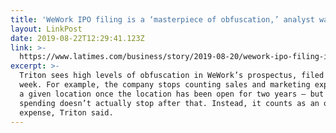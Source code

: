 ```yaml
---
title: 'WeWork IPO filing is a ‘masterpiece of obfuscation,’ analyst warns'
layout: LinkPost
date: 2019-08-22T12:29:41.123Z
link: >-
  https://www.latimes.com/business/story/2019-08-20/wework-ipo-filing-is-a-masterpiece-of-obfuscation-analyst-warns
excerpt: >-
  Triton sees high levels of obfuscation in WeWork’s prospectus, filed last
  week. For example, the company stops counting sales and marketing expenses at
  a given location once the location has been open for two years — but the
  spending doesn’t actually stop after that. Instead, it counts as an operating
  expense, Triton said.
---
```


